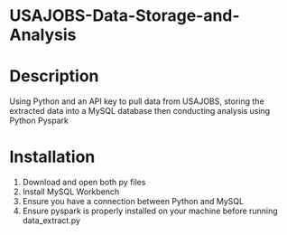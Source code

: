 # USAJOBS-Data-Storage-and-Analysis

# Description 
Using Python and an API key to pull data from USAJOBS, storing the extracted data into a MySQL database then conducting analysis using Python Pyspark

# Installation 
  1. Download and open both py files
  2. Install MySQL Workbench
  3. Ensure you have a connection between Python and MySQL
  4. Ensure pyspark is properly installed on your machine before running data_extract.py 
